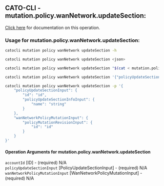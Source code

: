 
## CATO-CLI - mutation.policy.wanNetwork.updateSection:
[Click here](https://api.catonetworks.com/documentation/#mutation-mutation.policy.wanNetwork.updateSection) for documentation on this operation.

### Usage for mutation.policy.wanNetwork.updateSection:

```bash
catocli mutation policy wanNetwork updateSection -h

catocli mutation policy wanNetwork updateSection <json>

catocli mutation policy wanNetwork updateSection "$(cat < mutation.policy.wanNetwork.updateSection.json)"

catocli mutation policy wanNetwork updateSection '{"policyUpdateSectionInput":{"id":"id","policyUpdateSectionInfoInput":{"name":"string"}},"wanNetworkPolicyMutationInput":{"policyMutationRevisionInput":{"id":"id"}}}'

catocli mutation policy wanNetwork updateSection -p '{
    "policyUpdateSectionInput": {
        "id": "id",
        "policyUpdateSectionInfoInput": {
            "name": "string"
        }
    },
    "wanNetworkPolicyMutationInput": {
        "policyMutationRevisionInput": {
            "id": "id"
        }
    }
}'
```

#### Operation Arguments for mutation.policy.wanNetwork.updateSection ####

`accountId` [ID] - (required) N/A    
`policyUpdateSectionInput` [PolicyUpdateSectionInput] - (required) N/A    
`wanNetworkPolicyMutationInput` [WanNetworkPolicyMutationInput] - (required) N/A    
